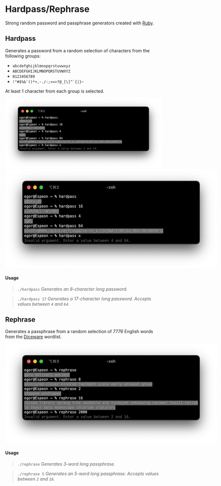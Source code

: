 # Hardpass/Rephrase

Strong random password and passphrase generators created with [Ruby](https://www.ruby-lang.org/en/).

## Hardpass

Generates a password from a random selection of characters from the following groups:

* `abcdefghijklmnopqrstuvwxyz`
* `ABCDEFGHIJKLMNOPQRSTUVWXYZ`
* `0123456789`
* <code>!"#$%&'()*+,-./:;<=>?@_[\\]^&grave;{|}~</code>

At least 1 character from each group is selected.

![](screenshots/hardpass.png)
<img alt="" src="screenshots/hardpass.png" style="height: 319px !important; max-width: 682px !important;">

#### Usage

>`./hardpass` _Generates an 8-character long password._

>`./hardpass 17` _Generates a 17-character long password. Accepts values between `4` and `64`._

## Rephrase

Generates a passphrase from a random selection of _7776_ English words from the [Diceware](https://theworld.com/~reinhold/diceware.html) wordlist.

<img alt="" src="screenshots/rephrase.png" style="height: 319px !important; max-width: 682px !important;">

#### Usage

>`./rephrase` _Generates 3-word long passphrase._

>`./rephrase 5` _Generates an 5-word long passphrase. Accepts values between `2` and `16`._
